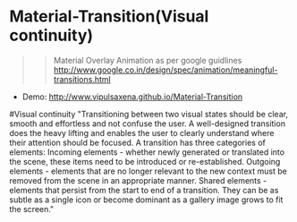 Material-Transition(Visual continuity)
==============
>> Material Overlay Animation as per google guidlines 
http://www.google.co.in/design/spec/animation/meaningful-transitions.html

- Demo: http://www.vipulsaxena.github.io/Material-Transition

#Visual continuity
"Transitioning between two visual states should be clear, smooth and effortless and not confuse the user. A well-designed transition does the heavy lifting and enables the user to clearly understand where their attention should be focused. A transition has three categories of elements:
Incoming elements - whether newly generated or translated into the scene, these items need to be introduced or re-established.
Outgoing elements - elements that are no longer relevant to the new context must be removed from the scene in an appropriate manner.
Shared elements - elements that persist from the start to end of a transition. They can be as subtle as a single icon or become dominant as a gallery image grows to fit the screen."
